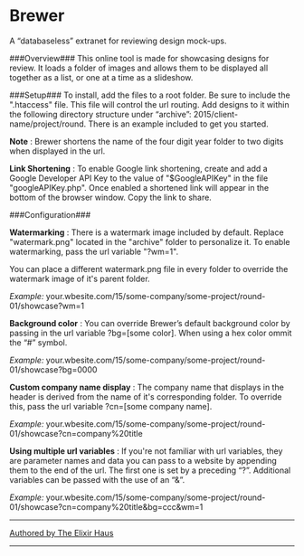# Brewer
A “databaseless” extranet for reviewing design mock-ups.

###Overview###
This online tool is made for showcasing designs for review. It loads a folder of images and allows them to be displayed all together as a list, or one at a time as a slideshow.

###Setup###
To install, add the files to a root folder. Be sure to include the ".htaccess" file. This file will control the url routing. Add designs to it within the following directory structure under “archive”: 2015/client-name/project/round. There is an example included to get you started. 

**Note** : Brewer shortens the name of the four digit year folder to two digits when displayed in the url.

**Link Shortening** :
To enable Google link shortening, create and add a Google Developer API Key to the value of "$GoogleAPIKey" in the file "googleAPIKey.php".
Once enabled a shortened link will appear in the bottom of the browser window. Copy the link to share.

###Configuration###

**Watermarking** : 
There is a watermark image included by default. Replace "watermark.png" located in the "archive" folder to personalize it. To enable watermarking, pass the url variable "?wm=1".

You can place a different watermark.png file in every folder to override the watermark image of it's parent folder.

*Example:*
your.wbesite.com/15/some-company/some-project/round-01/showcase?wm=1


**Background color** :
You can override Brewer’s default background color by passing in the url variable ?bg=[some color]. When using a hex color ommit the “#” symbol.

*Example:*
your.wbesite.com/15/some-company/some-project/round-01/showcase?bg=0000


**Custom company name display** :
The company name that displays in the header is derived from the name of it's corresponding folder. To override this, pass the url variable ?cn=[some company name].

*Example:*
your.wbesite.com/15/some-company/some-project/round-01/showcase?cn=company%20title


**Using multiple url variables** :
If you're not familiar with url variables, they are parameter names and data you can pass to a website by appending them to the end of the url. The first one is set by a preceding “?”. Additional variables can be passed with the use of an “&”.

*Example:*
your.wbesite.com/15/some-company/some-project/round-01/showcase?cn=company%20title&bg=ccc&wm=1

***
[Authored by The Elixir Haus](http://theelixirhaus.com/projects/brewer/)
***